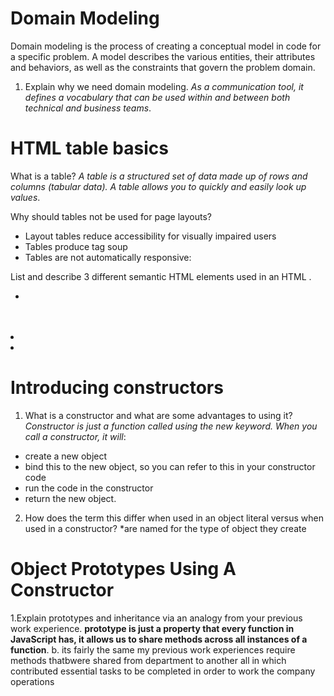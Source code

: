 # Domain Modeling
Domain modeling is the process of creating a conceptual model in code for a specific problem. A model describes the various entities, their attributes and behaviors, as well as the constraints that govern the problem domain. 

1. Explain why we need domain modeling.
*As a communication tool, it defines a vocabulary that can be used within and between both technical and business teams*.

# HTML table basics

What is a table?
*A table is a structured set of data made up of rows and columns (tabular data). A table allows you to quickly and easily look up values*.

Why should tables not be used for page layouts?
- Layout tables reduce accessibility for visually impaired users
- Tables produce tag soup
- Tables are not automatically responsive:

List and describe 3 different semantic HTML elements used in an HTML <table>.
  - <table></table>
  - <td>
  - <tr>
  
  # Introducing constructors
  
1. What is a constructor and what are some advantages to using it? *Constructor is just a function called using the new keyword. When you call a constructor, it will*:

- create a new object
- bind this to the new object, so you can refer to this in your constructor code
- run the code in the constructor
- return the new object.
  
2. How does the term this differ when used in an object literal versus when used in a constructor? *are named for the type of object they create
  
# Object Prototypes Using A Constructor 
  
1.Explain prototypes and inheritance via an analogy from your previous work experience. **prototype is just a property that every function in JavaScript has, it allows us to share methods across all instances of a function**.
 b. its fairly the same my previous work experiences require methods thatbwere shared from department to another all in which contributed essential tasks to be completed in order to work the company operations
